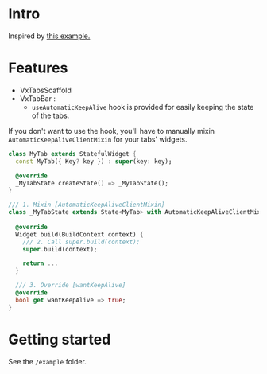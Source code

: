 <!-- 
This README describes the package. If you publish this package to pub.dev,
this README's contents appear on the landing page for your package.

For information about how to write a good package README, see the guide for
[writing package pages](https://dart.dev/guides/libraries/writing-package-pages). 

For general information about developing packages, see the Dart guide for
[creating packages](https://dart.dev/guides/libraries/create-library-packages)
and the Flutter guide for
[developing packages and plugins](https://flutter.dev/developing-packages). 
-->

# Intro

Inspired by [this example.](https://github.com/lulupointu/vrouter/issues/32#issuecomment-885035432)

# Features

- VxTabsScaffold
- VxTabBar :
  - `useAutomaticKeepAlive` hook is provided for easily keeping the state of the tabs.

If you don't want to use the hook, you'll have to manually mixin `AutomaticKeepAliveClientMixin` for your tabs' widgets.

```dart
class MyTab extends StatefulWidget {
  const MyTab({ Key? key }) : super(key: key);

  @override
  _MyTabState createState() => _MyTabState();
}

/// 1. Mixin [AutomaticKeepAliveClientMixin]
class _MyTabState extends State<MyTab> with AutomaticKeepAliveClientMixin<MyTab> {
  
  @override
  Widget build(BuildContext context) {
    /// 2. Call super.build(context);
    super.build(context);

    return ...
  }

  /// 3. Override [wantKeepAlive]
  @override
  bool get wantKeepAlive => true;
}

```

# Getting started

See the `/example` folder.
